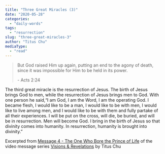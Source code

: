 ```yaml
---
title: "Three Great Miracles (3)"
date: "2020-05-28"
categories: 
  - "daily-words"
tags: 
  - "resurrection"
slug: "three-great-miracles-3"
author: "Titus Chu"
mediaType: 
  - "read"
---
```


> But God raised Him up again, putting an end to the agony of death, since it was impossible for Him to be held in its power.
> 
> \- Acts 2:24

The third great miracle is the resurrection of Jesus. The birth of Jesus brings God to men, while the resurrection of Jesus brings men to God. With one person he said,“I am God, I am the Word, I am the operating God. I became flesh, I would like to be a man, I would like to be with men, I would like to live among men, and I would like to be with them and fully partake of all their experiences. I will be put on the cross, will die, be buried, and will be in resurrection. Men will become God. I bring in the birth of Jesus so that divinity comes into humanity. In resurrection, humanity is brought into divinity.”

Excerpted from [Message 4 - The One Who Bore the Prince of Life](https://youtu.be/vX3m7YfIBW4?t=1020) of the video message series [Visions & Revelations](http://english.thechurchincleveland.org/virtual-lords-day.html) by Titus Chu
